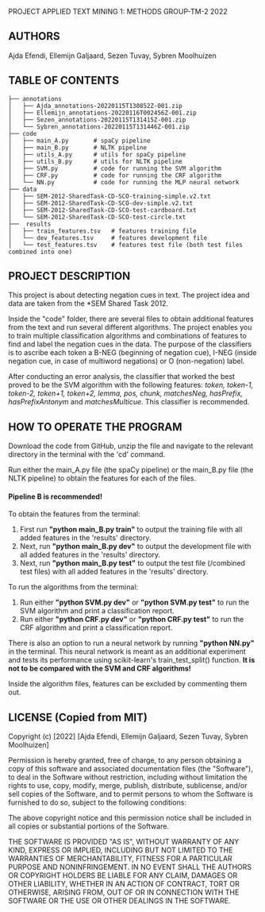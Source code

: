 PROJECT APPLIED TEXT MINING 1: METHODS
GROUP-TM-2
2022

AUTHORS
-------
Ajda Efendi, Ellemijn Galjaard, Sezen Tuvay, Sybren Moolhuizen

TABLE OF CONTENTS
-------------------
```
├── annotations                  
│   ├── Ajda_annotations-20220115T130852Z-001.zip
│   ├── Ellemijn_annotations-20220116T002456Z-001.zip
│   ├── Sezen_annotations-20220115T131415Z-001.zip
│   └── Sybren_annotations-20220115T131446Z-001.zip              
├── code
│   ├── main_A.py       # spaCy pipeline
│   ├── main_B.py       # NLTK pipeline
│   ├── utils_A.py      # utils for spaCy pipeline
│   ├── utils_B.py      # utils for NLTK pipeline
│   ├── SVM.py          # code for running the SVM algorithm
│   ├── CRF.py          # code for running the CRF algorithm
│   └── NN.py           # code for running the MLP neural network
├── data
│   ├── SEM-2012-SharedTask-CD-SCO-training-simple.v2.txt
│   ├── SEM-2012-SharedTask-CD-SCO-dev-simple.v2.txt
│   ├── SEM-2012-SharedTask-CD-SCO-test-cardboard.txt
│   └── SEM-2012-SharedTask-CD-SCO-test-circle.txt
├──  results
│   ├── train_features.tsv   # features training file  
│   └── dev_features.tsv     # features development file
│   └── test_features.tsv    # features test file (both test files combined into one)
```


PROJECT DESCRIPTION
-------------------
This project is about detecting negation cues in text. The project idea and data are taken from the *SEM Shared Task 2012.

Inside the "code" folder, there are several files to obtain additional features from the text and run several different algorithms.
The project enables you to train multiple classification algorithms and combinations of features to find and label the negation cues in the data.
The purpose of the classifiers is to ascribe each token a B-NEG (beginning of negation cue), I-NEG (inside negation cue, in case of multiword negations) or O (non-negation) label. 

After conducting an error analysis, the classifier that worked the best proved to be the SVM algorithm with the following features: *token, token-1, token-2, token+1, token+2, lemma, pos, chunk, matchesNeg, hasPrefix, hasPrefixAntonym* and *matchesMulticue*. This classifier is recommended.

HOW TO OPERATE THE PROGRAM
-------------------------
Download the code from GitHub, unzip the file and navigate to the relevant directory in the terminal with the 'cd' command.

Run either the main_A.py file (the spaCy pipeline) or the main_B.py file (the NLTK pipeline) to obtain the features for each of the files.
#### Pipeline B is recommended!

To obtain the features from the terminal:
1. First run **"python main_B.py train"** to output the training file with all added features in the 'results' directory.
2. Next, run **"python main_B.py dev"** to output the development file with all added features in the 'results' directory.
3. Next, run **"python main_B.py test"** to output the test file (/combined test files) with all added features in the 'results' directory.

To run the algorithms from the terminal:
1. Run either **"python SVM.py dev"** or **"python SVM.py test"** to run the SVM algorithm and print a classification report.
2. Run either **"python CRF.py dev"** or **"python CRF.py test"** to run the CRF algorithm and print a classification report.

There is also an option to run a neural network by running **"python NN.py"** in the terminal. This neural network is meant as an additional experiment and tests its performance using scikit-learn's train_test_split() function. **It is not to be compared with the SVM and CRF algorithms!**

Inside the algorithm files, features can be excluded by commenting them out.

LICENSE (Copied from MIT)
-------------------------
Copyright (c) [2022]
[Ajda Efendi, Ellemijn Galjaard, Sezen Tuvay, Sybren Moolhuizen]

Permission is hereby granted, free of charge, to any person obtaining a copy
of this software and associated documentation files (the "Software"), to deal
in the Software without restriction, including without limitation the rights
to use, copy, modify, merge, publish, distribute, sublicense, and/or sell
copies of the Software, and to permit persons to whom the Software is
furnished to do so, subject to the following conditions:

The above copyright notice and this permission notice shall be included in all
copies or substantial portions of the Software.

THE SOFTWARE IS PROVIDED "AS IS", WITHOUT WARRANTY OF ANY KIND, EXPRESS OR
IMPLIED, INCLUDING BUT NOT LIMITED TO THE WARRANTIES OF MERCHANTABILITY,
FITNESS FOR A PARTICULAR PURPOSE AND NONINFRINGEMENT. IN NO EVENT SHALL THE
AUTHORS OR COPYRIGHT HOLDERS BE LIABLE FOR ANY CLAIM, DAMAGES OR OTHER
LIABILITY, WHETHER IN AN ACTION OF CONTRACT, TORT OR OTHERWISE, ARISING FROM,
OUT OF OR IN CONNECTION WITH THE SOFTWARE OR THE USE OR OTHER DEALINGS IN THE
SOFTWARE.

